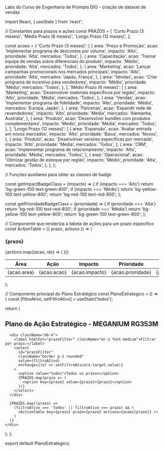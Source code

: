 Labs do Curso de Engenharia de Prompts DIO - criação de dataset de vendas

import React, { useState } from 'react';

// Constantes para prazos e ações
const PRAZOS = [
  'Curto Prazo (3 meses)',
  'Médio Prazo (6 meses)',
  'Longo Prazo (12 meses)',
];

const acoes = {
  'Curto Prazo (3 meses)': [
    {
      area: 'Preço e Promoção',
      acao: 'Implementar programa de descontos por volume',
      impacto: 'Alto',
      prioridade: 'Alta',
      mercados: 'Todos',
    },
    {
      area: 'Capacitação',
      acao: 'Treinar equipe de vendas sobre diferenciais do produto',
      impacto: 'Médio',
      prioridade: 'Alta',
      mercados: 'Todos',
    },
    {
      area: 'Marketing',
      acao: 'Lançar campanhas promocionais nos mercados principais',
      impacto: 'Alto',
      prioridade: 'Alta',
      mercados: 'Japão, França',
    },
    {
      area: 'Vendas',
      acao: 'Criar programa de incentivo para vendedores',
      impacto: 'Médio',
      prioridade: 'Média',
      mercados: 'Todos',
    },
  ],
  'Médio Prazo (6 meses)': [
    {
      area: 'Marketing',
      acao: 'Desenvolver materiais específicos por região',
      impacto: 'Alto',
      prioridade: 'Média',
      mercados: 'Todos',
    },
    {
      area: 'Vendas',
      acao: 'Implementar programa de fidelidade',
      impacto: 'Alto',
      prioridade: 'Média',
      mercados: 'Europa, Japão',
    },
    {
      area: 'Parcerias',
      acao: 'Expandir rede de revendedores',
      impacto: 'Alto',
      prioridade: 'Média',
      mercados: 'Alemanha, Austrália',
    },
    {
      area: 'Produto',
      acao: 'Desenvolver bundles com produtos complementares',
      impacto: 'Médio',
      prioridade: 'Média',
      mercados: 'Todos',
    },
  ],
  'Longo Prazo (12 meses)': [
    {
      area: 'Expansão',
      acao: 'Avaliar entrada em novos mercados',
      impacto: 'Alto',
      prioridade: 'Baixa',
      mercados: 'Novos',
    },
    {
      area: 'Produto',
      acao: 'Desenvolver versões específicas por mercado',
      impacto: 'Alto',
      prioridade: 'Média',
      mercados: 'Todos',
    },
    {
      area: 'CRM',
      acao: 'Implementar programa de relacionamento',
      impacto: 'Alto',
      prioridade: 'Média',
      mercados: 'Todos',
    },
    {
      area: 'Operacional',
      acao: 'Otimizar gestão de estoque por região',
      impacto: 'Médio',
      prioridade: 'Alta',
      mercados: 'Todos',
    },
  ],
};

// Funções auxiliares para obter as classes de badge

const getImpactBadgeClass = (impacto) => {
  if (impacto === 'Alto') return 'bg-green-100 text-green-800';
  if (impacto === 'Médio') return 'bg-yellow-100 text-yellow-800';
  return 'bg-red-100 text-red-800';
};

const getPrioridadeBadgeClass = (prioridade) => {
  if (prioridade === 'Alta') return 'bg-red-100 text-red-800';
  if (prioridade === 'Média') return 'bg-yellow-100 text-yellow-800';
  return 'bg-green-100 text-green-800';
};

// Componente que renderiza a tabela de ações para um prazo específico
const ActionTable = ({ prazo, actions }) => (
  <div className="mb-8">
    <h3 className="text-lg font-semibold mb-3 bg-gray-100 p-2">{prazo}</h3>
    <div className="overflow-x-auto">
      <table className="min-w-full bg-white border border-gray-300">
        <thead>
          <tr className="bg-gray-50">
            <th className="px-6 py-3 border-b text-left">Área</th>
            <th className="px-6 py-3 border-b text-left">Ação</th>
            <th className="px-6 py-3 border-b text-center">Impacto</th>
            <th className="px-6 py-3 border-b text-center">Prioridade</th>
            <th className="px-6 py-3 border-b text-left">Mercados</th>
          </tr>
        </thead>
        <tbody>
          {actions.map((acao, idx) => (
            <tr key={idx} className={idx % 2 === 0 ? 'bg-white' : 'bg-gray-50'}>
              <td className="px-6 py-4 border-b">{acao.area}</td>
              <td className="px-6 py-4 border-b">{acao.acao}</td>
              <td className="px-6 py-4 border-b text-center">
                <span className={`px-2 py-1 rounded text-sm ${getImpactBadgeClass(acao.impacto)}`}>
                  {acao.impacto}
                </span>
              </td>
              <td className="px-6 py-4 border-b text-center">
                <span className={`px-2 py-1 rounded text-sm ${getPrioridadeBadgeClass(acao.prioridade)}`}>
                  {acao.prioridade}
                </span>
              </td>
              <td className="px-6 py-4 border-b">{acao.mercados}</td>
            </tr>
          ))}
        </tbody>
      </table>
    </div>
  </div>
);

// Componente principal do Plano Estratégico
const PlanoEstrategico = () => {
  const [filtroAtivo, setFiltroAtivo] = useState('todos');

  return (
    <div className="p-4">
      <h2 className="text-xl font-bold mb-4">Plano de Ação Estratégico - MEGANIUM RG353M</h2>
      
      <div className="mb-4">
        <label htmlFor="prazoFilter" className="mr-2 font-medium">Filtrar por prazo:</label>
        <select 
          id="prazoFilter"
          className="border p-2 rounded"
          value={filtroAtivo}
          onChange={(e) => setFiltroAtivo(e.target.value)}
        >
          <option value="todos">Todos os prazos</option>
          {PRAZOS.map(prazo => (
            <option key={prazo} value={prazo}>{prazo}</option>
          ))}
        </select>
      </div>

      {PRAZOS.map((prazo) =>
        (filtroAtivo === 'todos' || filtroAtivo === prazo) && (
          <ActionTable key={prazo} prazo={prazo} actions={acoes[prazo]} />
        )
      )}
    </div>
  );
};

export default PlanoEstrategico;
